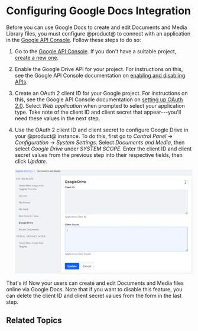 # Configuring Google Docs Integration [](id=configuring-google-docs-integration)

Before you can use Google Docs to create and edit Documents and Media Library 
files, you must configure @product@ to connect with an application in the 
[Google API Console](https://console.developers.google.com). 
Follow these steps to do so:

1.  Go to the
    [Google API Console](https://console.developers.google.com). 
    If you don't have a suitable project, 
    [create a new one](https://support.google.com/googleapi/answer/6251787?hl=en&ref_topic=7014522). 

2.  Enable the Google Drive API for your project. For instructions on this, see 
    the Google API Console documentation on 
    [enabling and disabling APIs](https://support.google.com/googleapi/answer/6158841). 

3.  Create an OAuth 2 client ID for your Google project. For instructions on 
    this, see the Google API Console documentation on 
    [setting up OAuth 2.0](https://support.google.com/googleapi/answer/6158849). 
    Select *Web application* when prompted to select your application type. Take 
    note of the client ID and client secret that appear---you'll need these 
    values in the next step. 

4.  Use the OAuth 2 client ID and client secret to configure Google Drive in 
    your @product@ instance. To do this, first go to *Control Panel* &rarr; 
    *Configuration* &rarr; *System Settings*. Select *Documents and Media*, then 
    select *Google Drive* under *SYSTEM SCOPE*. Enter the client ID and client 
    secret values from the previous step into their respective fields, then 
    click *Update*. 

    ![Figure 1: Enter your Google project's OAuth 2 client ID and client secret.](../../../../images/google-drive-system-settings.png)

That's it! Now your users can create and edit Documents and Media files online 
via Google Docs. Note that if you want to disable this feature, you can delete 
the client ID and client secret values from the form in the last step. 

## Related Topics [](id=related-topics)

